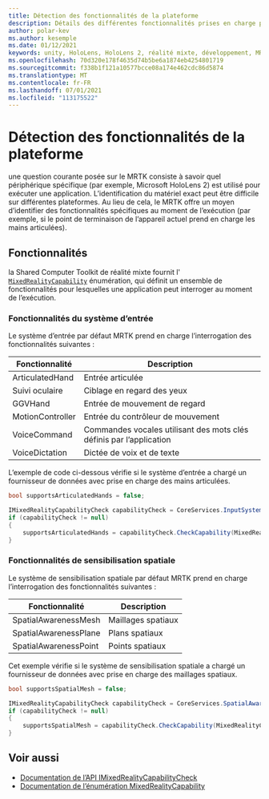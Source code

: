 ```yaml
---
title: Détection des fonctionnalités de la plateforme
description: Détails des différentes fonctionnalités prises en charge par MRTK
author: polar-kev
ms.author: kesemple
ms.date: 01/12/2021
keywords: unity, HoloLens, HoloLens 2, réalité mixte, développement, MRTK, fonctionnalités,
ms.openlocfilehash: 70d320e178f4635d74b5be6a1874eb4254801719
ms.sourcegitcommit: f338b1f121a10577bcce08a174e462cdc86d5874
ms.translationtype: MT
ms.contentlocale: fr-FR
ms.lasthandoff: 07/01/2021
ms.locfileid: "113175522"
---
```

# <a name="detecting-platform-capabilities"></a>Détection des fonctionnalités de la plateforme

une question courante posée sur le MRTK consiste à savoir quel périphérique spécifique (par exemple, Microsoft HoloLens 2) est utilisé pour exécuter une application. L’identification du matériel exact peut être difficile sur différentes plateformes. Au lieu de cela, le MRTK offre un moyen d’identifier des fonctionnalités spécifiques au moment de l’exécution (par exemple, si le point de terminaison de l’appareil actuel prend en charge les mains articulées).

## <a name="capabilities"></a>Fonctionnalités

la Shared Computer Toolkit de réalité mixte fournit l' [`MixedRealityCapability`](xref:Microsoft.MixedReality.Toolkit.MixedRealityCapability) énumération, qui définit un ensemble de fonctionnalités pour lesquelles une application peut interroger au moment de l’exécution.

### <a name="input-system-capabilities"></a>Fonctionnalités du système d’entrée

Le système d’entrée par défaut MRTK prend en charge l’interrogation des fonctionnalités suivantes :

| Fonctionnalité | Description |
|---|---|
| ArticulatedHand | Entrée articulée |
| Suivi oculaire | Ciblage en regard des yeux |
| GGVHand | Entrée de mouvement de regard |
| MotionController | Entrée du contrôleur de mouvement |
| VoiceCommand | Commandes vocales utilisant des mots clés définis par l’application |
| VoiceDictation | Dictée de voix et de texte |

L’exemple de code ci-dessous vérifie si le système d’entrée a chargé un fournisseur de données avec prise en charge des mains articulées.

```c#
bool supportsArticulatedHands = false;

IMixedRealityCapabilityCheck capabilityCheck = CoreServices.InputSystem as IMixedRealityCapabilityCheck;
if (capabilityCheck != null)
{
    supportsArticulatedHands = capabilityCheck.CheckCapability(MixedRealityCapability.ArticulatedHand);
}
```

### <a name="spatial-awareness-capabilities"></a>Fonctionnalités de sensibilisation spatiale

Le système de sensibilisation spatiale par défaut MRTK prend en charge l’interrogation des fonctionnalités suivantes :

| Fonctionnalité | Description |
|---|---|
| SpatialAwarenessMesh | Maillages spatiaux |
| SpatialAwarenessPlane | Plans spatiaux |
| SpatialAwarenessPoint | Points spatiaux |

Cet exemple vérifie si le système de sensibilisation spatiale a chargé un fournisseur de données avec prise en charge des maillages spatiaux.

```c#
bool supportsSpatialMesh = false;

IMixedRealityCapabilityCheck capabilityCheck = CoreServices.SpatialAwarenessSystem as IMixedRealityCapabilityCheck;
if (capabilityCheck != null)
{
    supportsSpatialMesh = capabilityCheck.CheckCapability(MixedRealityCapability.SpatialAwarenessMesh);
}
```

## <a name="see-also"></a>Voir aussi

- [Documentation de l’API IMixedRealityCapabilityCheck](xref:Microsoft.MixedReality.Toolkit.IMixedRealityCapabilityCheck)
- [Documentation de l’énumération MixedRealityCapability](xref:Microsoft.MixedReality.Toolkit.MixedRealityCapability)
